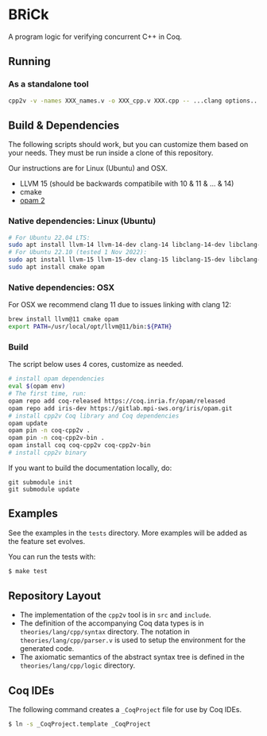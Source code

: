 # BRiCk

A program logic for verifying concurrent C++ in Coq.

## Running

### As a standalone tool

```sh
cpp2v -v -names XXX_names.v -o XXX_cpp.v XXX.cpp -- ...clang options...
```

## Build & Dependencies

The following scripts should work, but you can customize them based on your
needs.
They must be run inside a clone of this repository.

Our instructions are for Linux (Ubuntu) and OSX.

- LLVM 15 (should be backwards compatibile with 10 & 11 & ... & 14)
- cmake
- [opam 2](https://opam.ocaml.org/)

### Native dependencies: Linux (Ubuntu)

```sh
# For Ubuntu 22.04 LTS:
sudo apt install llvm-14 llvm-14-dev clang-14 libclang-14-dev libclang-cpp14-dev
# For Ubuntu 22.10 (tested 1 Nov 2022):
sudo apt install llvm-15 llvm-15-dev clang-15 libclang-15-dev libclang-cpp15-dev mlir-15-tools libmlir-15-dev clang-tools-15 clang-tidy-15 clangd-15
sudo apt install cmake opam
```

### Native dependencies: OSX

For OSX we recommend clang 11 due to issues linking with clang 12:

```sh
brew install llvm@11 cmake opam
export PATH=/usr/local/opt/llvm@11/bin:${PATH}
```

### Build

The script below uses 4 cores, customize as needed.
```sh
# install opam dependencies
eval $(opam env)
# The first time, run:
opam repo add coq-released https://coq.inria.fr/opam/released
opam repo add iris-dev https://gitlab.mpi-sws.org/iris/opam.git
# install cpp2v Coq library and Coq dependencies
opam update
opam pin -n coq-cpp2v .
opam pin -n coq-cpp2v-bin .
opam install coq coq-cpp2v coq-cpp2v-bin
# install cpp2v binary
```

If you want to build the documentation locally, do:
```
git submodule init
git submodule update
```

## Examples
See the examples in the `tests` directory.
More examples will be added as the feature set evolves.

You can run the tests with:

```sh
$ make test
```

## Repository Layout

- The implementation of the `cpp2v` tool is in `src` and `include`.
- The definition of the accompanying Coq data types is in `theories/lang/cpp/syntax` directory. The notation in `theories/lang/cpp/parser.v` is used to setup the environment for the generated code.
- The axiomatic semantics of the abstract syntax tree is defined in the `theories/lang/cpp/logic` directory.

## Coq IDEs

The following command creates a `_CoqProject` file for use by Coq IDEs.
```sh
$ ln -s _CoqProject.template _CoqProject
```
